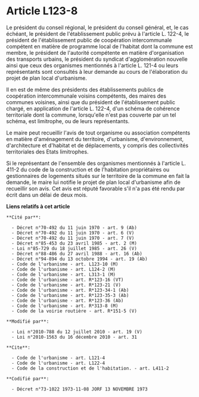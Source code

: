 # Article L123-8

Le président du conseil régional, le président du conseil général, et, le cas échéant, le président de l'établissement public
prévu à l'article L. 122-4, le président de l'établissement public de coopération intercommunale compétent en matière de
programme local de l'habitat dont la commune est membre, le président de l'autorité compétente en matière d'organisation des
transports urbains, le président du syndicat d'agglomération nouvelle ainsi que ceux des organismes mentionnés à l'article L.
121-4 ou leurs représentants sont consultés à leur demande au cours de l'élaboration du projet de plan local d'urbanisme.

Il en est de même des présidents des établissements publics de coopération intercommunale voisins compétents, des maires des
communes voisines, ainsi que du président de l'établissement public chargé, en application de l'article L. 122-4, d'un schéma
de cohérence territoriale dont la commune, lorsqu'elle n'est pas couverte par un tel schéma, est limitrophe, ou de leurs
représentants.

Le maire peut recueillir l'avis de tout organisme ou association compétents en matière d'aménagement du territoire,
d'urbanisme, d'environnement, d'architecture et d'habitat et de déplacements, y compris des collectivités territoriales des
Etats limitrophes.

Si le représentant de l'ensemble des organismes mentionnés à l'article L. 411-2 du code de la construction et de l'habitation
propriétaires ou gestionnaires de logements situés sur le territoire de la commune en fait la demande, le maire lui notifie
le projet de plan local d'urbanisme afin de recueillir son avis. Cet avis est réputé favorable s'il n'a pas été rendu par
écrit dans un délai de deux mois.

**Liens relatifs à cet article**

	**Cité par**:

	  - Décret n°70-492 du 11 juin 1970 - art. 9 (Ab)
	  - Décret n°70-492 du 11 juin 1970 - art. 6 (V)
	  - Décret n°70-492 du 11 juin 1970 - art. 7 (V)
	  - Décret n°85-453 du 23 avril 1985 - art. 2 (M)
	  - Loi n°85-729 du 18 juillet 1985 - art. 26 (V)
	  - Décret n°88-486 du 27 avril 1988 - art. 16 (Ab)
	  - Décret n°94-894 du 13 octobre 1994 - art. 19 (Ab)
	  - Code de l'urbanisme - art. L123-10 (M)
	  - Code de l'urbanisme - art. L124-2 (M)
	  - Code de l'urbanisme - art. L313-1 (M)
	  - Code de l'urbanisme - art. R*123-16 (VT)
	  - Code de l'urbanisme - art. R*123-21 (V)
	  - Code de l'urbanisme - art. R*123-34-1 (Ab)
	  - Code de l'urbanisme - art. R*123-35-3 (Ab)
	  - Code de l'urbanisme - art. R*123-36 (Ab)
	  - Code de l'urbanisme - art. R*313-8 (M)
	  - Code de la voirie routière - art. R*151-5 (V)

	**Modifié par**:

	  - Loi n°2010-788 du 12 juillet 2010 - art. 19 (V)
	  - Loi n°2010-1563 du 16 décembre 2010 - art. 31

	**Cite**:

	  - Code de l'urbanisme - art. L121-4
	  - Code de l'urbanisme - art. L122-4
	  - Code de la construction et de l'habitation. - art. L411-2

	**Codifié par**:

	  - Décret n°73-1022 1973-11-08 JORF 13 NOVEMBRE 1973

